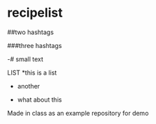 
# recipelist

##two hashtags

###three hashtags

-# small text

LIST
*this is a list
* another
- what about this

Made in class as an example repository for demo
